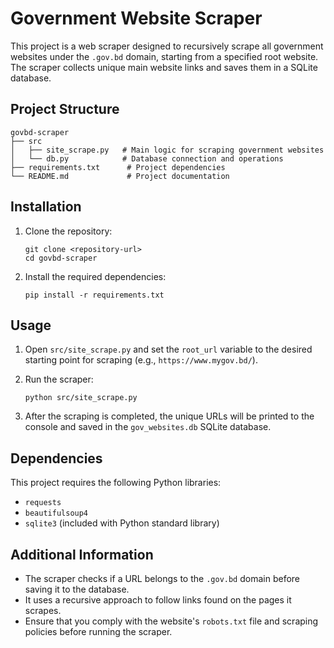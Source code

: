 # Government Website Scraper

This project is a web scraper designed to recursively scrape all government websites under the `.gov.bd` domain, starting from a specified root website. The scraper collects unique main website links and saves them in a SQLite database.

## Project Structure

```
govbd-scraper
├── src
│   ├── site_scrape.py   # Main logic for scraping government websites
│   └── db.py            # Database connection and operations
├── requirements.txt      # Project dependencies
└── README.md             # Project documentation
```

## Installation

1. Clone the repository:
   ```
   git clone <repository-url>
   cd govbd-scraper
   ```

2. Install the required dependencies:
   ```
   pip install -r requirements.txt
   ```

## Usage

1. Open `src/site_scrape.py` and set the `root_url` variable to the desired starting point for scraping (e.g., `https://www.mygov.bd/`).

2. Run the scraper:
   ```
   python src/site_scrape.py
   ```

3. After the scraping is completed, the unique URLs will be printed to the console and saved in the `gov_websites.db` SQLite database.

## Dependencies

This project requires the following Python libraries:
- `requests`
- `beautifulsoup4`
- `sqlite3` (included with Python standard library)

## Additional Information

- The scraper checks if a URL belongs to the `.gov.bd` domain before saving it to the database.
- It uses a recursive approach to follow links found on the pages it scrapes.
- Ensure that you comply with the website's `robots.txt` file and scraping policies before running the scraper.